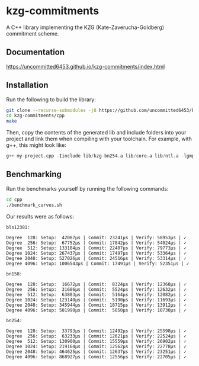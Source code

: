 # kzg-commitments
A C++ library implementing the KZG (Kate-Zaverucha-Goldberg) commitment scheme.

## Documentation

https://uncommitted6453.github.io/kzg-commitments/index.html

## Installation

Run the following to build the library:

```sh
git clone --recurse-submodules -j8 https://github.com/uncommitted6453/kzg-commitments.git
cd kzg-commitments/cpp
make
```

Then, copy the contents of the generated lib and include folders into your project and link them when compiling 
with your toolchain. For example, with g++, this might look like:
```cpp
g++ my-project.cpp -Iinclude lib/kzg-bn254.a lib/core.a lib/ntl.a -lgmp -o a.out
```

## Benchmarking

Run the benchmarks yourself by running the following commands:

```sh
cd cpp
./benchmark_curves.sh
```

Our results were as follows:
```
bls12381:

Degree  128: Setup:  42087μs | Commit: 23241μs | Verify: 58953μs | ✓
Degree  256: Setup:  67752μs | Commit: 17842μs | Verify: 54024μs | ✓
Degree  512: Setup: 133184μs | Commit: 22407μs | Verify: 79773μs | ✓
Degree 1024: Setup: 267437μs | Commit: 17497μs | Verify: 53364μs | ✓
Degree 2048: Setup: 527026μs | Commit: 24516μs | Verify: 53314μs | ✓
Degree 4096: Setup: 1006543μs | Commit: 17491μs | Verify: 52351μs | ✓

bn158:

Degree  128: Setup:  16672μs | Commit:  8324μs | Verify: 12368μs | ✓
Degree  256: Setup:  31686μs | Commit:  5524μs | Verify: 12632μs | ✓
Degree  512: Setup:  63883μs | Commit:  5164μs | Verify: 12082μs | ✓
Degree 1024: Setup: 123140μs | Commit:  5190μs | Verify: 11693μs | ✓
Degree 2048: Setup: 345944μs | Commit: 18715μs | Verify: 13912μs | ✓
Degree 4096: Setup: 501990μs | Commit:  5050μs | Verify: 10730μs | ✓

bn254:

Degree  128: Setup:  33793μs | Commit: 12492μs | Verify: 25598μs | ✓
Degree  256: Setup:  63233μs | Commit: 12621μs | Verify: 22524μs | ✓
Degree  512: Setup: 130900μs | Commit: 15559μs | Verify: 26902μs | ✓
Degree 1024: Setup: 219164μs | Commit: 12562μs | Verify: 22778μs | ✓
Degree 2048: Setup: 464625μs | Commit: 12637μs | Verify: 23251μs | ✓
Degree 4096: Setup: 868927μs | Commit: 12556μs | Verify: 22705μs | ✓
```
